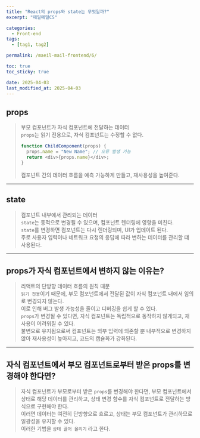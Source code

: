 ```yaml
---
title: "React의 props와 state는 무엇일까?"
excerpt: "매일메일CS"

categories:
  - Front-end
tags:
  - [tag1, tag2]

permalink: /maeil-mail-frontend/6/

toc: true
toc_sticky: true

date: 2025-04-03
last_modified_at: 2025-04-03
---
```


## props

> 부모 컴포넌트가 자식 컴포넌트에 전달하는 데이터   
> `props`는 읽기 전용으로, 자식 컴포넌트는 수정할 수 없다.
> ```javascript
> function ChildComponent(props) {
>   props.name = "New Name"; // 오류 발생 가능
>   return <div>{props.name}</div>;
> }
> ```
> 컴포넌트 간의 데이터 흐름을 예측 가능하게 만들고, 재사용성을 높여준다.

***

## state

> 컴포넌트 내부에서 관리되는 데이터   
> `state`는 동적으로 변경될 수 있으며, 컴포넌트 렌더링에 영향을 미친다.   
> `state`를 변경하면 컴포넌트는 다시 렌더링되며, UI가 업데이트 된다.   
> 주로 사용자 입력이나 네트워크 요청의 응답에 따라 변하는 데이터를 관리할 떄 사용된다.

***

## props가 자식 컴포넌트에서 변하지 않는 이유는?

> 리액트의 단방향 데이터 흐름의 원칙 때문   
> `읽기 전용`이기 때문에, 부모 컴포넌트에서 전달된 값이 자식 컴포넌트 내에서 임의로 변경되지 않는다.   
> 이로 인해 버그 발생 가능성을 줄이고 디버깅을 쉽게 할 수 있다.   
> `props`가 변경될 수 있다면, 자식 컴포넌트는 독립적으로 동작하지 않게되고, 재사용이 어려워질 수 있다.   
> 불변으로 유지됨으로써 컴포넌트는 외부 입력에 의존할 뿐 내부적으로 변경하지 않아 재사용성이 높아지고, 코드의 캡슐화가 강화된다.

***

## 자식 컴포넌트에서 부모 컴포넌트로부터 받은 props를 변경해야 한다면?

> 자식 컴포넌트가 부모로부터 받은 `props`를 변경해야 한다면, 부모 컴포넌트에서 상태로 해당 데이터를 관리하고, 상태 변경 함수를 자식 컴포넌트로 전달하는 방식으로 구현해야 한다.   
> 이러면 데이터는 여전히 단방향으로 흐르고, 상태는 부모 컴포넌트가 관리하므로 일광성을 유지할 수 있다.   
> 이러한 기법을 `상태 끌어 올리기` 라고 한다.